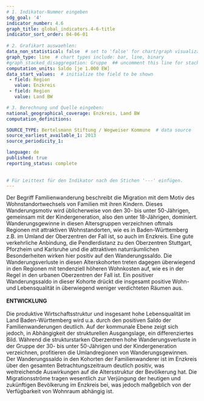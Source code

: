 ```yaml
---
# 1. Indikator-Nummer eingeben 
sdg_goal: '4'
indicator_number: 4.6
graph_title: global_indicators.4-6-title
indicator_sort_order: 04-06-01
 
# 2. Grafikart auswaehlen: 
data_non_statistical: false  # set to 'false' for chart/graph visualization 
graph_type: line  # chart types include: bar, line, binary 
#graph_stacked_disaggregation: Gruppe  ## uncomment this line for stacked bars. eplace 'Geschlecht' with the field of aggregation. 
computation_units: Saldo [je 1.000 EW] 
data_start_values:  # initialize the field to be shown  
 - field: Region 
   value: Enzkreis
 - field: Region 
   value: Land BW

# 3. Berechnung und Quelle eingeben: 
national_geographical_coverage: Enzkreis, Land BW
computation_definitions: 

SOURCE_TYPE: Bertelsmann Stiftung / Wegweiser Kommune  # data source  
source_earliest_available_1: 2013
source_periodicity_1: 

language: de   
published: true 
reporting_status: complete
 
 
# Für Leittext für den Indikator nach den Stichen '---' einfügen. 
---
```

Der Begriff Familienwanderung beschreibt die Migration mit dem Motiv des Wohnstandortwechsels von Familien mit ihren Kindern. Dieses Wanderungsmotiv wird üblicherweise von den 30- bis unter 50-Jährigen, gemeinsam mit der Kindergeneration, also den unter 18-Jährigen, dominiert. Wanderungsgewinne in diesen Altersgruppen verzeichnen oftmals Regionen mit attraktiven Wohnstandorten, wie es in Baden-Württemberg z.B. im Umland der Oberzentren der Fall ist, so auch im Enzkreis. Eine gute verkehrliche Anbindung, die Pendlerdistanz zu den Oberzentren Stuttgart, Pforzheim und Karlsruhe und die attraktiven naturräumlichen Besonderheiten wirken hier positiv auf den Wanderungssaldo. Die Wanderungsverluste in diesen Alterskohorten treten dagegen überwiegend in den Regionen mit tendenziell höheren Wohnkosten auf, wie es in der Regel in den urbanen Oberzentren der Fall ist. Ein positiver Wanderungssaldo in dieser Kohorte drückt die insgesamt positive Wohn- und Lebensqualität in überwiegend weniger verdichteten Räumen aus. <br>
<br>
**ENTWICKLUNG** <br>
<br>
Die produktive Wirtschaftsstruktur und insgesamt hohe Lebensqualität im Land Baden-Württemberg wird u.a. durch den positiven Saldo der Familienwanderungen deutlich. Auf der kommunale Ebene zeigt sich jedoch, in Abhängigkeit der strukturellen Ausgangslage, ein differenziertes Bild. Während die strukturstarken Oberzentren hohe Wanderungsverluste in der Gruppe der 30- bis unter 50-Jährigen und der Kindergeneration verzeichnen, profitieren die Umlandregionen von Wanderungsgewinnen. Der Wanderungssaldo in den Kohorten der Familienwanderer ist im Enzkreis über den gesamten Betrachtungszeitraum deutlich positiv, was weitreichende Auswirkungen auf die Altersstruktur der Bevölkerung hat. Die Migrationsströme tragen wesentlich zur Verjüngung der heutigen und zukünftigen Bevölkerung im Enzkreis bei, was jedoch maßgeblich von der Verfügbarkeit von Wohnraum abhängig ist.
